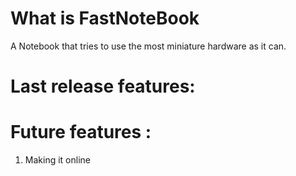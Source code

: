 # What is FastNoteBook
A Notebook that tries to use the most miniature hardware as it can.

# Last release features:


# Future features :
1. Making it online 
